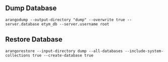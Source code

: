## Dump Database

```
arangodump --output-directory "dump" --overwrite true --server.database etym_db --server.username root
```

## Restore Database

```
arangorestore --input-directory dump --all-databases --include-system-collections true --create-database true
```

